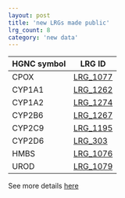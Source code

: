 ```yaml
---
layout: post
title: 'new LRGs made public'
lrg_count: 8
category: 'new data'
---
```


<div class="clearfix">
	<div class="left margin-right-25">
		<table class="table table-hover table-lrg table-lrg-bold-left-col" style="width:auto">
			<thead>
				<tr><th>HGNC symbol</th><th>LRG ID</th></tr>
			</thead>
			<tbody class="bordered-columns">
				<tr><td>CPOX</td><td><a href="{{ site.urls.lrg_ftp_http }}LRG_1077.xml" target="_blank">LRG_1077</a></td></tr>
				<tr><td>CYP1A1</td><td><a href="{{ site.urls.lrg_ftp_http }}LRG_1262.xml" target="_blank">LRG_1262</a></td></tr>
				<tr><td>CYP1A2</td><td><a href="{{ site.urls.lrg_ftp_http }}LRG_1274.xml" target="_blank">LRG_1274</a></td></tr>
				<tr><td>CYP2B6</td><td><a href="{{ site.urls.lrg_ftp_http }}LRG_1267.xml" target="_blank">LRG_1267</a></td></tr>
				<tr><td>CYP2C9</td><td><a href="{{ site.urls.lrg_ftp_http }}LRG_1195.xml" target="_blank">LRG_1195</a></td></tr>
				<tr><td>CYP2D6</td><td><a href="{{ site.urls.lrg_ftp_http }}LRG_303.xml" target="_blank">LRG_303</a></td></tr>
				<tr><td>HMBS</td><td><a href="{{ site.urls.lrg_ftp_http }}LRG_1076.xml" target="_blank">LRG_1076</a></td></tr>
				<tr><td>UROD</td><td><a href="{{ site.urls.lrg_ftp_http }}LRG_1079.xml" target="_blank">LRG_1079</a></td></tr>
			</tbody>
		</table>
	</div>
</div>
<div>
	See more details <a class="btn btn-primary btn-xs" href="/search/?query=LRG_1077;LRG_1262;LRG_1274;LRG_1267;LRG_1195;LRG_303;LRG_1076;LRG_1079">here</a>
</div>
